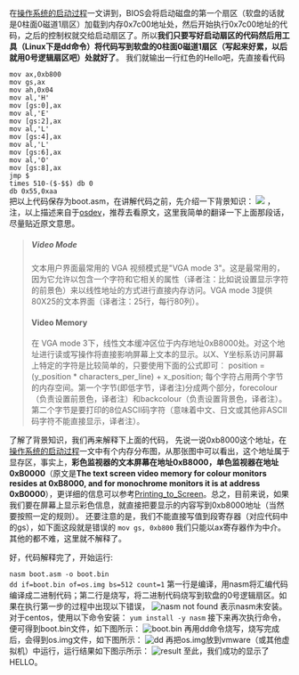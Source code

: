 在[操作系统的启动过程](https://github.com/TanLian/write-os-kernel-day-by-day/blob/master/book/%E6%93%8D%E4%BD%9C%E7%B3%BB%E7%BB%9F%E7%9A%84%E5%90%AF%E5%8A%A8%E8%BF%87%E7%A8%8B.md)一文讲到，BIOS会将启动磁盘的第一个扇区（软盘的话就是0柱面0磁道1扇区）加载到内存0x7c00地址处，然后开始执行0x7c00地址的代码，之后的控制权就交给启动扇区了。所以**我们只要写好启动扇区的代码然后用工具（Linux下是dd命令）将代码写到软盘的0柱面0磁道1扇区（写起来好累，以后就用0号逻辑扇区吧）处就好了**。
我们就输出一行红色的Hello吧，先直接看代码

`mov ax,0xb800`  
`mov gs,ax`  
`mov ah,0x04`  
`mov al,'H'`  
`mov [gs:0],ax`  
`mov al,'E'`  
`mov [gs:2],ax`  
`mov al,'L'`  
`mov [gs:4],ax`  
`mov al,'L'`  
`mov [gs:6],ax`  
`mov al,'O'`  
`mov [gs:8],ax`  
`jmp $`  
`times 510-($-$$) db 0`  
`db 0x55,0xaa`  
把以上代码保存为boot.asm，在讲解代码之前，先介绍一下背景知识：
![](http://ohm24hviv.bkt.clouddn.com/text-UI.png)
，注，以上描述来自于[osdev](http://wiki.osdev.org/Text_UI)，推荐去看原文，这里我简单的翻译一下上面那段话，尽量贴近原文意思。
> ##### Video Mode
> 文本用户界面最常用的 VGA 视频模式是"VGA mode 3"。这是最常用的，因为它允许以包含一个字符和它相关的属性（译者注：比如说设置显示字符的前景色）来以线性地址的方式进行直接内存访问。VGA mode 3提供80X25的文本界面（译者注：25行，每行80列）。
> #### Video Memory
> 在 VGA mode 3下，线性文本缓冲区位于内存地址0xB8000处。对这个地址进行读或写操作将直接影响屏幕上文本的显示。以X、Y坐标系访问屏幕上特定的字符是比较简单的，只要使用下面的公式即可︰
position = (y_position * characters_per_line) + x_position;
每个字符占用两个字节的内存空间。第一个字节(即低字节，译者注)分成两个部分，forecolour（负责设置前景色，译者注）和backcolour（负责设置背景色，译者注）。第二个字节是要打印的8位ASCII码字符（意味着中文、日文或其他非ASCII码字符不能直接显示，译者注）。

了解了背景知识，我们再来解释下上面的代码，
先说一说0xb8000这个地址，在[操作系统的启动过程](https://github.com/TanLian/write-os-kernel-day-by-day/blob/master/book/%E6%93%8D%E4%BD%9C%E7%B3%BB%E7%BB%9F%E7%9A%84%E5%90%AF%E5%8A%A8%E8%BF%87%E7%A8%8B.md)一文中有个内存分布图，从那张图中可以看出，这个地址属于显存区，事实上，**彩色监视器的文本屏幕在地址0xB8000，单色监视器在地址0xB0000**（原文是**The text screen video memory for colour monitors resides at 0xB8000, and for monochrome monitors it is at address 0xB0000**），更详细的信息可以参考[Printing_to_Screen](http://wiki.osdev.org/Printing_to_Screen)。总之，目前来说，如果我们要在屏幕上显示彩色信息，就直接把要显示的内容写到0xb8000地址（当然要按照一定的规则）。
还要注意的是，我们不能直接写值到段寄存器（对应代码中的gs），如下面这段就是错误的
`
mov gs, 0xb800
`
我们只能以ax寄存器作为中介。其他的都不难，这里就不解释了。

好，代码解释完了，开始运行:

`nasm boot.asm -o boot.bin`  
`dd if=boot.bin of=os.img bs=512 count=1`
第一行是编译，用nasm将汇编代码编译成二进制代码；第二行是烧写，将二进制代码烧写到软盘的0号逻辑扇区。如果在执行第一步的过程中出现以下错误，
![nasm not found](http://ohm24hviv.bkt.clouddn.com/nasm-not-found.png)
表示nasm未安装。
对于centos，使用以下命令安装：
`
yum install -y nasm
`
接下来再次执行命令，便可得到boot.bin文件，如下图所示：
![boot.bin](http://ohm24hviv.bkt.clouddn.com/after-nasm-01.png)
再用dd命令烧写，烧写完成后，会得到os.img文件，如下图所示：
![dd](http://ohm24hviv.bkt.clouddn.com/dd-01.png)
再把os.img放到vmware（或其他虚拟机）中运行，运行结果如下图示所示：
![result](http://ohm24hviv.bkt.clouddn.com/result-01.png)
至此，我们成功的显示了HELLO。



